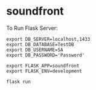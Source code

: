 # soundfront

To Run Flask Server:

```
export DB_SERVER=localhost,1433
export DB_DATABASE=TestDB
export DB_USERNAME=SA
export DB_PASSWORD='Password'

export FLASK_APP=soundfront
export FLASK_ENV=development

flask run
```